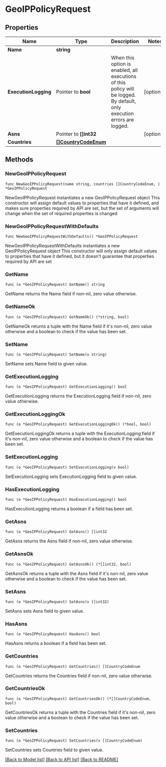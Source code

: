 # GeoIPPolicyRequest

## Properties

Name | Type | Description | Notes
------------ | ------------- | ------------- | -------------
**Name** | **string** |  | 
**ExecutionLogging** | Pointer to **bool** | When this option is enabled, all executions of this policy will be logged. By default, only execution errors are logged. | [optional] 
**Asns** | Pointer to **[]int32** |  | [optional] 
**Countries** | [**[]CountryCodeEnum**](CountryCodeEnum.md) |  | 

## Methods

### NewGeoIPPolicyRequest

`func NewGeoIPPolicyRequest(name string, countries []CountryCodeEnum, ) *GeoIPPolicyRequest`

NewGeoIPPolicyRequest instantiates a new GeoIPPolicyRequest object
This constructor will assign default values to properties that have it defined,
and makes sure properties required by API are set, but the set of arguments
will change when the set of required properties is changed

### NewGeoIPPolicyRequestWithDefaults

`func NewGeoIPPolicyRequestWithDefaults() *GeoIPPolicyRequest`

NewGeoIPPolicyRequestWithDefaults instantiates a new GeoIPPolicyRequest object
This constructor will only assign default values to properties that have it defined,
but it doesn't guarantee that properties required by API are set

### GetName

`func (o *GeoIPPolicyRequest) GetName() string`

GetName returns the Name field if non-nil, zero value otherwise.

### GetNameOk

`func (o *GeoIPPolicyRequest) GetNameOk() (*string, bool)`

GetNameOk returns a tuple with the Name field if it's non-nil, zero value otherwise
and a boolean to check if the value has been set.

### SetName

`func (o *GeoIPPolicyRequest) SetName(v string)`

SetName sets Name field to given value.


### GetExecutionLogging

`func (o *GeoIPPolicyRequest) GetExecutionLogging() bool`

GetExecutionLogging returns the ExecutionLogging field if non-nil, zero value otherwise.

### GetExecutionLoggingOk

`func (o *GeoIPPolicyRequest) GetExecutionLoggingOk() (*bool, bool)`

GetExecutionLoggingOk returns a tuple with the ExecutionLogging field if it's non-nil, zero value otherwise
and a boolean to check if the value has been set.

### SetExecutionLogging

`func (o *GeoIPPolicyRequest) SetExecutionLogging(v bool)`

SetExecutionLogging sets ExecutionLogging field to given value.

### HasExecutionLogging

`func (o *GeoIPPolicyRequest) HasExecutionLogging() bool`

HasExecutionLogging returns a boolean if a field has been set.

### GetAsns

`func (o *GeoIPPolicyRequest) GetAsns() []int32`

GetAsns returns the Asns field if non-nil, zero value otherwise.

### GetAsnsOk

`func (o *GeoIPPolicyRequest) GetAsnsOk() (*[]int32, bool)`

GetAsnsOk returns a tuple with the Asns field if it's non-nil, zero value otherwise
and a boolean to check if the value has been set.

### SetAsns

`func (o *GeoIPPolicyRequest) SetAsns(v []int32)`

SetAsns sets Asns field to given value.

### HasAsns

`func (o *GeoIPPolicyRequest) HasAsns() bool`

HasAsns returns a boolean if a field has been set.

### GetCountries

`func (o *GeoIPPolicyRequest) GetCountries() []CountryCodeEnum`

GetCountries returns the Countries field if non-nil, zero value otherwise.

### GetCountriesOk

`func (o *GeoIPPolicyRequest) GetCountriesOk() (*[]CountryCodeEnum, bool)`

GetCountriesOk returns a tuple with the Countries field if it's non-nil, zero value otherwise
and a boolean to check if the value has been set.

### SetCountries

`func (o *GeoIPPolicyRequest) SetCountries(v []CountryCodeEnum)`

SetCountries sets Countries field to given value.



[[Back to Model list]](../README.md#documentation-for-models) [[Back to API list]](../README.md#documentation-for-api-endpoints) [[Back to README]](../README.md)


